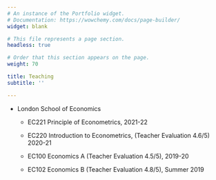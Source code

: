 ```yaml
---
# An instance of the Portfolio widget.
# Documentation: https://wowchemy.com/docs/page-builder/
widget: blank

# This file represents a page section.
headless: true

# Order that this section appears on the page.
weight: 70

title: Teaching
subtitle: ''

---
```

* London School of Economics 

  * EC221 Principle of Econometrics, 2021-22

  * EC220 Introduction to Econometrics, (Teacher Evaluation 4.6/5) 2020-21

  * EC100 Economics A (Teacher Evaluation 4.5/5), 2019-20

  * EC102 Economics B (Teacher Evaluation 4.8/5), Summer 2019
